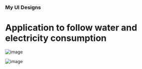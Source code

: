 ### My UI Designs

# Application to follow water and electricity consumption

![image](https://github.com/user-attachments/assets/2cb39727-34bd-4e81-bdd2-b799736da3ee)

![image](https://github.com/user-attachments/assets/543fc16c-e806-4117-8af7-968de3874139)
